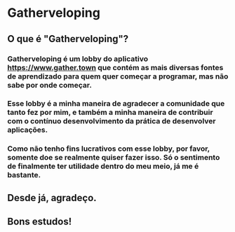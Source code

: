 # Gatherveloping

## O que é "Gatherveloping"?
### Gatherveloping é um lobby do aplicativo https://www.gather.town que contém as mais diversas fontes de aprendizado para quem quer começar a programar, mas não sabe por onde começar.

### Esse lobby é a minha maneira de agradecer a comunidade que tanto fez por mim, e também a minha maneira de contribuir com o contínuo desenvolvimento da prática de desenvolver aplicações.
### Como não tenho fins lucrativos com esse lobby, por favor, somente doe se realmente quiser fazer isso. Só o sentimento de finalmente ter utilidade dentro do meu meio, já me é bastante.

## Desde já, agradeço.
## Bons estudos!
